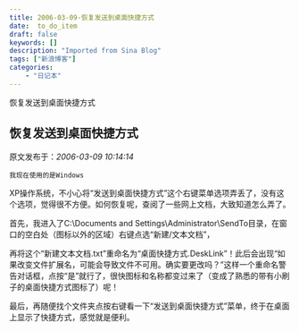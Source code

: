 ```yaml
---
title: 2006-03-09-恢复发送到桌面快捷方式
date:  to_do_item
draft: false
keywords: []
description: "Imported from Sina Blog"
tags: ["新浪博客"]
categories: 
    - "日记本"
---
```

恢复发送到桌面快捷方式
## 恢复发送到桌面快捷方式

 原文发布于：*2006-03-09 10:14:14*

    我现在使用的是Windows
XP操作系统，不小心将“发送到桌面快捷方式”这个右键菜单选项弄丢了，没有这个选项，觉得很不方便。如何恢复呢，查阅了一些网上文档，大致知道怎么弄了。

  
 首先，我进入了C&#58;\Documents and
Settings\Administrator\SendTo目录，在窗口的空白处（图标以外的区域）右键点选“新建/文本文档”，

   
再将这个“新建文本文档.txt”重命名为“桌面快捷方式.DeskLink”！此后会出现“如果改变文件扩展名，可能会导致文件不可用。确实要更改吗？”这样一个重命名警告对话框，点按“是”就行了，很快图标和名称都变过来了（变成了熟悉的带有小刷子的桌面快捷方式图标了）呢！

   
最后，再随便找个文件夹点按右键看一下“发送到桌面快捷方式”菜单，终于在桌面上显示了快捷方式，感觉就是便利。

 


